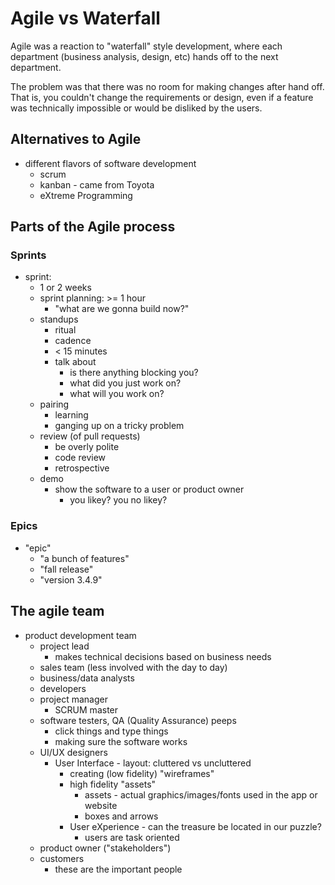 # Agile vs Waterfall

Agile was a reaction to "waterfall" style development, where each department (business analysis, design, etc) hands off to the next department.

The problem was that there was no room for making changes after hand off. That is, you couldn't change the requirements or design, even if a feature was technically impossible or would be disliked by the users.

## Alternatives to Agile

* different flavors of software development
  * scrum
  * kanban - came from Toyota
  * eXtreme Programming

## Parts of the Agile process

### Sprints

* sprint:
  * 1 or 2 weeks
  * sprint planning: >= 1 hour
    * "what are we gonna build now?"
  * standups
    * ritual
    * cadence
    * < 15 minutes
    * talk about
      * is there anything blocking you?
      * what did you just work on?
      * what will you work on?
  * pairing
    * learning
    * ganging up on a tricky problem
  * review (of pull requests)
    * be overly polite
    * code review
    * retrospective
  * demo
    * show the software to a user or product owner
        * you likey? you no likey?

### Epics

* "epic"
  * "a bunch of features"
  * "fall release"
  * "version 3.4.9"

## The agile team

* product development team
  * project lead
    * makes technical decisions based on business needs
  * sales team (less involved with the day to day)
  * business/data analysts
  * developers
  * project manager
    * SCRUM master
  * software testers, QA (Quality Assurance) peeps
    * click things and type things
    * making sure the software works
  * UI/UX designers
    * User Interface - layout: cluttered vs uncluttered
      * creating (low fidelity) "wireframes"
      * high fidelity "assets"
        * assets - actual graphics/images/fonts used in the app or website
        * boxes and arrows
      * User eXperience - can the treasure be located in our puzzle?
        * users are task oriented
  * product owner ("stakeholders")
  * customers
    * these are the important people
